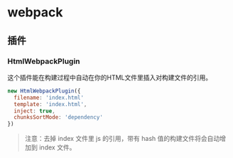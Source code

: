 # webpack
## 插件
### HtmlWebpackPlugin
这个插件能在构建过程中自动在你的HTML文件里插入对构建文件的引用。

``` js
new HtmlWebpackPlugin({
  filename: 'index.html'
  template: 'index.html',
  inject: true,
  chunksSortMode: 'dependency'
})
```

> 注意：去掉 index 文件里 js 的引用，带有 hash 值的构建文件将会自动增加到 index 文件。